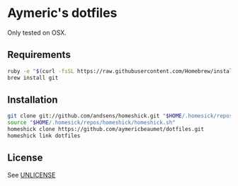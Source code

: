 # Aymeric's dotfiles

Only tested on OSX.

## Requirements

```bash
ruby -e "$(curl -fsSL https://raw.githubusercontent.com/Homebrew/install/master/install)"
brew install git
```

## Installation

```bash
git clone git://github.com/andsens/homeshick.git "$HOME/.homesick/repos/homeshick"
source "$HOME/.homesick/repos/homeshick/homeshick.sh"
homeshick clone https://github.com/aymericbeaumet/dotfiles.git
homeshick link dotfiles
```

## License

See [UNLICENSE](./UNLICENSE)

